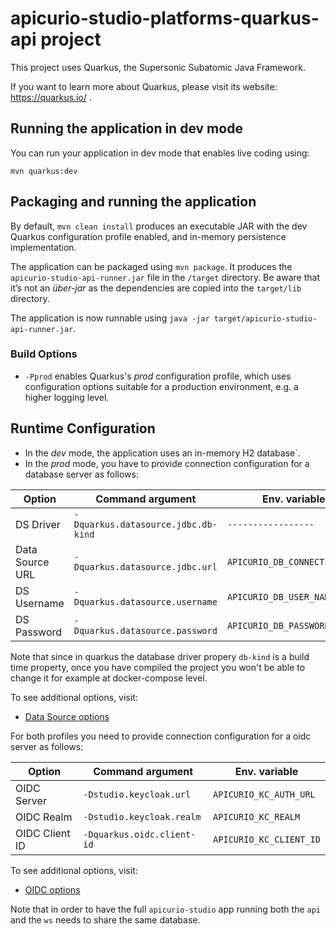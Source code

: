 # apicurio-studio-platforms-quarkus-api project

This project uses Quarkus, the Supersonic Subatomic Java Framework.

If you want to learn more about Quarkus, please visit its website: https://quarkus.io/ .

## Running the application in dev mode

You can run your application in dev mode that enables live coding using:
```
mvn quarkus:dev
```

## Packaging and running the application

By default, `mvn clean install` produces an executable JAR with the dev Quarkus configuration profile enabled, and in-memory persistence implementation.

The application can be packaged using `mvn package`.
It produces the `apicurio-studio-api-runner.jar` file in the `/target` directory.
Be aware that it’s not an _über-jar_ as the dependencies are copied into the `target/lib` directory.

The application is now runnable using `java -jar target/apicurio-studio-api-runner.jar`.

### Build Options

 - `-Pprod` enables Quarkus's *prod* configuration profile, which uses configuration options suitable for a production environment, 
   e.g. a higher logging level.
   

## Runtime Configuration

- In the *dev* mode, the application uses an in-memory H2 database`.
- In the *prod* mode, you have to provide connection configuration for a database server as follows:

Option|Command argument|Env. variable|Default|
|---|---|---|---|
|DS Driver|`-Dquarkus.datasource.jdbc.db-kind`|`-----------------`|`postgresql`|
|Data Source URL|`-Dquarkus.datasource.jdbc.url`|`APICURIO_DB_CONNECTION_URL`|`----`|
|DS Username|`-Dquarkus.datasource.username`|`APICURIO_DB_USER_NAME`|`----`|
|DS Password|`-Dquarkus.datasource.password`|`APICURIO_DB_PASSWORD`|`----`|

Note that since in quarkus the database driver propery `db-kind` is a build time property, once you have compiled the project you won't be able to change it for example at docker-compose level. 

To see additional options, visit:
 - [Data Source options](https://quarkus.io/guides/datasource-guide#configuration-reference) 
 
For both profiles you need to provide connection configuration for a oidc server as follows:

 Option|Command argument|Env. variable|
 |---|---|---|
 |OIDC Server|`-Dstudio.keycloak.url`|`APICURIO_KC_AUTH_URL`|
 |OIDC Realm|`-Dstudio.keycloak.realm`|`APICURIO_KC_REALM`|
 |OIDC Client ID|`-Dquarkus.oidc.client-id`|`APICURIO_KC_CLIENT_ID`|
 
To see additional options, visit:
 - [OIDC options](https://quarkus.io/guides/security-openid-connect) 

Note that in order to have the full `apicurio-studio` app running both the `api` and the `ws` needs to share the same database.
